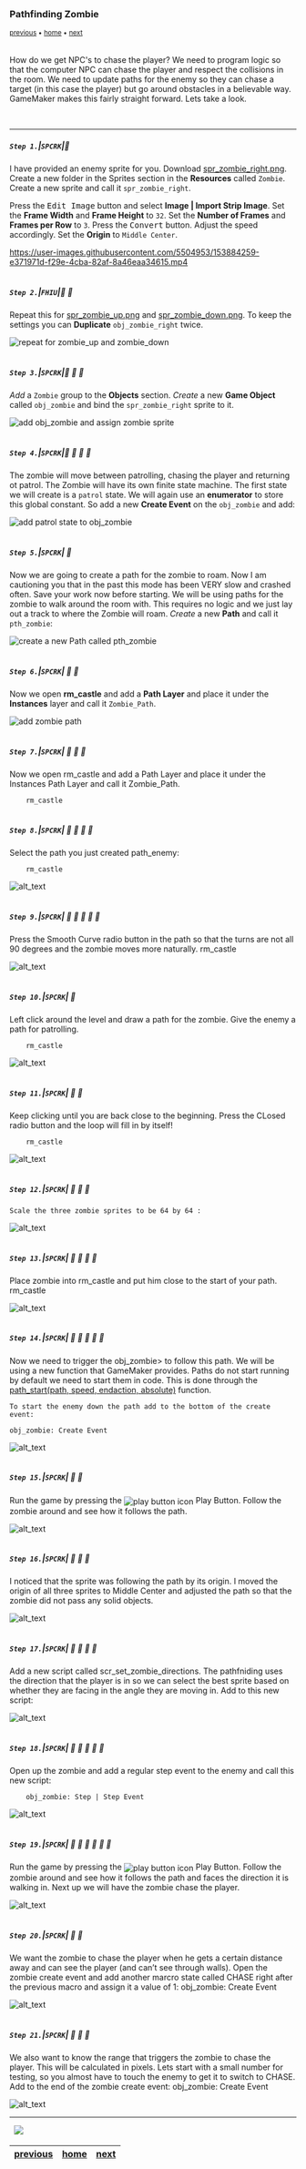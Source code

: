<img src="https://via.placeholder.com/1000x4/45D7CA/45D7CA" alt="drawing" height="4px"/>

### Pathfinding Zombie

<sub>[previous](../collectables-ii/README.md#user-content-collectables-ii) • [home](../README.md#user-content-gms2-ue4-space-rocks) • [next](../pathfinding-ii/README.md#user-content-pathfinding-zombie-ii)</sub>

<img src="https://via.placeholder.com/1000x4/45D7CA/45D7CA" alt="drawing" height="4px"/>

How do we get NPC's to chase the player?  We need to program logic so that the computer NPC can chase the player and respect the collisions in the room.  We need to update paths for the enemy so they can chase a target (in this case the player) but go around obstacles in a believable way.  GameMaker makes this fairly straight forward.  Lets take a look.

<br>

---


##### `Step 1.`\|`SPCRK`|:small_blue_diamond:

I have provided an enemy sprite for you. Download [spr_zombie_right.png](images/spr_zombie_right.png). Create a new folder in the Sprites section in the **Resources** called `Zombie`.  Create a new sprite and call it `spr_zombie_right`.

Press the <kbd>Edit Image</kbd> button and select **Image | Import Strip Image**.  Set the **Frame Width** and **Frame Height** to `32`.  Set the **Number of Frames** and **Frames per Row** to `3`. Press the <kbd>Convert</kbd> button.  Adjust the speed accordingly. Set the **Origin** to `Middle Center`.

https://user-images.githubusercontent.com/5504953/153884259-e371971d-f29e-4cba-82af-8a46eaa34615.mp4


<img src="https://via.placeholder.com/500x2/45D7CA/45D7CA" alt="drawing" height="2px" alt = ""/>

##### `Step 2.`\|`FHIU`|:small_blue_diamond: :small_blue_diamond: 

Repeat this for [spr_zombie_up.png](images/spr_zombie_up.png) and [spr_zombie_down.png](images/spr_zombie_down.png). To keep the settings you can **Duplicate** `obj_zombie_right` twice.

![repeat for zombie_up and zombie_down](images/zombieUpDown.png)

<img src="https://via.placeholder.com/500x2/45D7CA/45D7CA" alt="drawing" height="2px" alt = ""/>

##### `Step 3.`\|`SPCRK`|:small_blue_diamond: :small_blue_diamond: :small_blue_diamond:

*Add* a `Zombie` group to the **Objects** section. *Create* a new **Game Object** called `obj_zombie` and bind the `spr_zombie_right` sprite to it.

![add obj_zombie and assign zombie sprite](images/objZombie.png)

<img src="https://via.placeholder.com/500x2/45D7CA/45D7CA" alt="drawing" height="2px" alt = ""/>

##### `Step 4.`\|`SPCRK`|:small_blue_diamond: :small_blue_diamond: :small_blue_diamond: :small_blue_diamond:

 The zombie will move between patrolling, chasing the player and returning ot patrol. The Zombie will have its own finite state machine. The first state we will create is a `patrol` state. We will again use an **enumerator** to store this global constant. So add a new **Create Event** on the `obj_zombie` and add:

![add patrol state to obj_zombie](images/zombieCreate.png)

<img src="https://via.placeholder.com/500x2/45D7CA/45D7CA" alt="drawing" height="2px" alt = ""/>

##### `Step 5.`\|`SPCRK`| :small_orange_diamond:

Now we are going to create a path for the zombie to roam.  Now I am cautioning you that in the past this mode has been VERY slow and crashed often. Save your work now before starting. We will be using paths for the zombie to walk around the room with. This requires no logic and we just lay out a track to where the Zombie will roam. *Create* a new **Path** and call it `pth_zombie`: 

![create a new Path called pth_zombie](images/pthZombie.png)

<img src="https://via.placeholder.com/500x2/45D7CA/45D7CA" alt="drawing" height="2px" alt = ""/>

##### `Step 6.`\|`SPCRK`| :small_orange_diamond: :small_blue_diamond:

Now we open **rm_castle** and add a **Path Layer** and place it under the **Instances** layer and call it `Zombie_Path`. 
		
![add zombie path](images/zombiePath.png)

<img src="https://via.placeholder.com/500x2/45D7CA/45D7CA" alt="drawing" height="2px" alt = ""/>

##### `Step 7.`\|`SPCRK`| :small_orange_diamond: :small_blue_diamond: :small_blue_diamond:

Now we open rm_castle and add a Path Layer and place it under the Instances Path Layer and call it Zombie_Path. 
		
		rm_castle



<img src="https://via.placeholder.com/500x2/45D7CA/45D7CA" alt="drawing" height="2px" alt = ""/>

##### `Step 8.`\|`SPCRK`| :small_orange_diamond: :small_blue_diamond: :small_blue_diamond: :small_blue_diamond:

Select the path you just created path_enemy:

		rm_castle

![alt_text](images/.png)

<img src="https://via.placeholder.com/500x2/45D7CA/45D7CA" alt="drawing" height="2px" alt = ""/>

##### `Step 9.`\|`SPCRK`| :small_orange_diamond: :small_blue_diamond: :small_blue_diamond: :small_blue_diamond: :small_blue_diamond:

Press the Smooth Curve radio button in the path so that the turns are not all 90 degrees and the zombie moves more naturally.
		rm_castle

![alt_text](images/.png)

<img src="https://via.placeholder.com/500x2/45D7CA/45D7CA" alt="drawing" height="2px" alt = ""/>

##### `Step 10.`\|`SPCRK`| :large_blue_diamond:

Left click around the level and draw a path for the zombie.  Give the enemy a path for patrolling.

		rm_castle

![alt_text](images/.png)

<img src="https://via.placeholder.com/500x2/45D7CA/45D7CA" alt="drawing" height="2px" alt = ""/>

##### `Step 11.`\|`SPCRK`| :large_blue_diamond: :small_blue_diamond: 

Keep clicking until you are back close to the beginning.  Press the CLosed radio button and the loop will fill in by itself!

		rm_castle

![alt_text](images/.png)

<img src="https://via.placeholder.com/500x2/45D7CA/45D7CA" alt="drawing" height="2px" alt = ""/>


##### `Step 12.`\|`SPCRK`| :large_blue_diamond: :small_blue_diamond: :small_blue_diamond: 

	Scale the three zombie sprites to be 64 by 64 :

![alt_text](images/.png)

<img src="https://via.placeholder.com/500x2/45D7CA/45D7CA" alt="drawing" height="2px" alt = ""/>

##### `Step 13.`\|`SPCRK`| :large_blue_diamond: :small_blue_diamond: :small_blue_diamond:  :small_blue_diamond: 

Place zombie into rm_castle and put him close to the start of your path. 
rm_castle

![alt_text](images/.png)

<img src="https://via.placeholder.com/500x2/45D7CA/45D7CA" alt="drawing" height="2px" alt = ""/>

##### `Step 14.`\|`SPCRK`| :large_blue_diamond: :small_blue_diamond: :small_blue_diamond: :small_blue_diamond:  :small_blue_diamond: 

Now we need to trigger the obj_zombie> to follow this path. We will be using a new function that GameMaker provides. Paths do not start running by default we need to start them in code.  This is done through the <a href="gms2tutorials:///ShowHelp?keyword=path_start">path_start(path, speed, endaction, absolute)</a> function.
		
	To start the enemy down the path add to the bottom of the create event:

	obj_zombie: Create Event

![alt_text](images/.png)

<img src="https://via.placeholder.com/500x2/45D7CA/45D7CA" alt="drawing" height="2px" alt = ""/>

##### `Step 15.`\|`SPCRK`| :large_blue_diamond: :small_orange_diamond: 

Run the game by pressing the <img style="vertical-align:middle" src="http://marcaubanel.com/gamemaker/GMS2-Images/Shared/Icon_RunProject.png" alt="play button icon"> Play Button. Follow the zombie around and see how it follows the path.

![alt_text](images/.png)

<img src="https://via.placeholder.com/500x2/45D7CA/45D7CA" alt="drawing" height="2px" alt = ""/>

##### `Step 16.`\|`SPCRK`| :large_blue_diamond: :small_orange_diamond:   :small_blue_diamond: 

I noticed that the sprite was following the path by its origin.  I moved the origin of all three sprites to Middle Center and adjusted the path so that the zombie did not pass any solid objects.

![alt_text](images/.png)

<img src="https://via.placeholder.com/500x2/45D7CA/45D7CA" alt="drawing" height="2px" alt = ""/>

##### `Step 17.`\|`SPCRK`| :large_blue_diamond: :small_orange_diamond: :small_blue_diamond: :small_blue_diamond:

Add a new script called scr_set_zombie_directions.  The pathfniding uses the direction that the player is in so we can select the best sprite based on whether they are facing in the angle they are moving in.  Add to this new script:

![alt_text](images/.png)

<img src="https://via.placeholder.com/500x2/45D7CA/45D7CA" alt="drawing" height="2px" alt = ""/>

##### `Step 18.`\|`SPCRK`| :large_blue_diamond: :small_orange_diamond: :small_blue_diamond: :small_blue_diamond: :small_blue_diamond:

Open up the zombie and add a regular step event to the enemy and call this new script:

		obj_zombie: Step | Step Event

![alt_text](images/.png)

<img src="https://via.placeholder.com/500x2/45D7CA/45D7CA" alt="drawing" height="2px" alt = ""/>

##### `Step 19.`\|`SPCRK`| :large_blue_diamond: :small_orange_diamond: :small_blue_diamond: :small_blue_diamond: :small_blue_diamond: :small_blue_diamond:

Run the game by pressing the <img style="vertical-align:middle" src="http://marcaubanel.com/gamemaker/GMS2-Images/Shared/Icon_RunProject.png" alt="play button icon"> Play Button. Follow the zombie around and see how it follows the path and faces the direction it is walking in.  Next up we will have the zombie chase the player.

![alt_text](images/.png)

<img src="https://via.placeholder.com/500x2/45D7CA/45D7CA" alt="drawing" height="2px" alt = ""/>

##### `Step 20.`\|`SPCRK`| :large_blue_diamond: :large_blue_diamond:

We want the zombie to chase the player when he gets a certain distance away and can see the player (and can&rsquo;t see through walls). Open the zombie create event and add another marcro state called CHASE right after the previous macro and assign it a value of 1:
	obj_zombie: Create Event

![alt_text](images/.png)

<img src="https://via.placeholder.com/500x2/45D7CA/45D7CA" alt="drawing" height="2px" alt = ""/>

##### `Step 21.`\|`SPCRK`| :large_blue_diamond: :large_blue_diamond: :small_blue_diamond:

We also want to know the range that triggers the zombie to chase the player. This will be calculated in pixels.  Lets start with a small number for testing, so you almost have to touch the enemy to get it to switch to CHASE. Add to the end of the zombie create event:
		obj_zombie: Create Event
        
![alt_text](images/.png)

___


<img src="https://via.placeholder.com/1000x4/dba81a/dba81a" alt="drawing" height="4px" alt = ""/>

<img src="https://via.placeholder.com/1000x100/45D7CA/000000/?text=Next Up - ADD NEXT PAGE">

<img src="https://via.placeholder.com/1000x4/dba81a/dba81a" alt="drawing" height="4px" alt = ""/>

| [previous](../collectables-ii/README.md#user-content-collectables-ii)| [home](../README.md#user-content-gms2-ue4-space-rocks) | [next](../pathfinding-ii/README.md#user-content-pathfinding-zombie-ii)|
|---|---|---|
